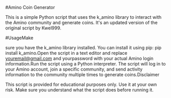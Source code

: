 #Amino Coin Generator

This is a simple Python script that uses the k_amino library to interact with the Amino community and generate coins. It's an updated version of the original script by Kwel999.

#UsageMake 

sure you have the k_amino library installed. You can install it using pip: pip install k_amino.Open the script in a text editor and replace youremail@gmail.com and yourpassword with your actual Amino login information.Run the script using a Python interpreter. The script will log in to your Amino account, join a specific community, and send activity information to the community multiple times to generate coins.Disclaimer

This script is provided for educational purposes only. Use it at your own risk. Make sure you understand what the script does before running it.

